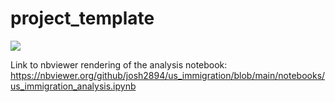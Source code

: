 # project_template

<a target="_blank" href="https://cookiecutter-data-science.drivendata.org/">
    <img src="https://img.shields.io/badge/CCDS-Project%20template-328F97?logo=cookiecutter" />
</a>

Link to nbviewer rendering of the analysis notebook: https://nbviewer.org/github/josh2894/us_immigration/blob/main/notebooks/us_immigration_analysis.ipynb


